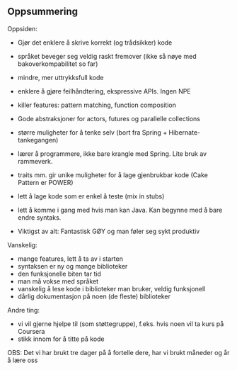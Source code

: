 ## Oppsummering ##

Oppsiden:
- Gjør det enklere å skrive korrekt (og trådsikker) kode
- språket beveger seg veldig raskt fremover (ikke så nøye med bakoverkompabilitet so far)
- mindre, mer uttrykksfull kode
- enklere å gjøre feilhåndtering, ekspressive APIs. Ingen NPE
- killer features: pattern matching, function composition
- Gode abstraksjoner for actors, futures og parallelle collections

- større muligheter for å tenke selv (bort fra Spring + Hibernate-tankegangen)
- lærer å programmere, ikke bare krangle med Spring. Lite bruk av rammeverk.
- traits mm. gir unike muligheter for å lage gjenbrukbar kode
  (Cake Pattern er POWER)
- lett å lage kode som er enkel å teste (mix in stubs)
- lett å komme i gang med hvis man kan Java. Kan begynne med å bare endre syntaks.
- Viktigst av alt: Fantastisk GØY  og man føler seg sykt produktiv

Vanskelig:
- mange features, lett å ta av i starten
- syntaksen er ny og mange biblioteker
- den funksjonelle biten tar tid
- man må vokse med språket
- vanskelig å lese kode i biblioteker man bruker, veldig funksjonell
- dårlig dokumentasjon på noen (de fleste) biblioteker

Andre ting:
- vi vil gjerne hjelpe til (som støttegruppe), f.eks. hvis noen vil ta kurs på Coursera
- stikk innom for å titte på kode

OBS: Det vi har brukt tre dager på å fortelle dere, har vi brukt måneder og år å lære oss

